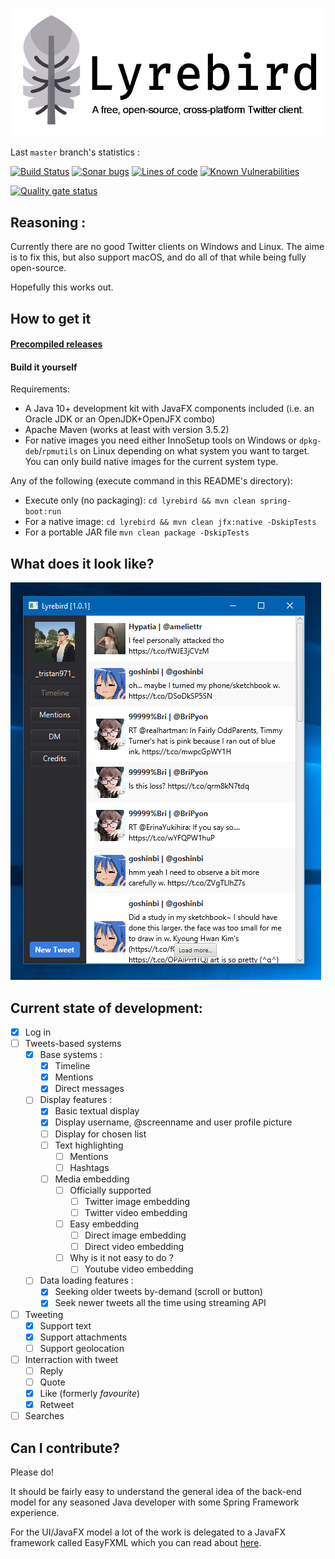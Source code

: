 ![Promo logo](docs/img/promo-logo-png.png)

Last `master` branch's statistics :

[![Build Status](https://jenkins.tristan.moe/job/Lyrebird/job/master/badge/icon)](https://jenkins.tristan.moe/job/Lyrebird/job/master)
[![Sonar bugs](https://sonar.tristan.moe/api/project_badges/measure?project=moe.lyrebird%3Alyrebird-parent&metric=bugs)](https://sonar.tristan.moe/project/issues?id=moe.lyrebird%3Alyrebird-parent&resolved=false&types=BUG)
[![Lines of code](https://sonar.tristan.moe/api/project_badges/measure?project=moe.lyrebird%3Alyrebird-parent&metric=ncloc)](https://sonar.tristan.moe/component_measures?id=moe.lyrebird%3Alyrebird-parent&metric=ncloc)
[![Known Vulnerabilities](https://snyk.io/test/github/tristan971/lyrebird/badge.svg?targetFile=pom.xml)](https://snyk.io/test/github/tristan971/lyrebird?targetFile=pom.xml)

[![Quality gate status](https://sonar.tristan.moe/api/project_badges/quality_gate?project=moe.lyrebird%3Alyrebird-parent)](https://sonar.tristan.moe/dashboard?id=moe.lyrebird%3Alyrebird-parent)

## Reasoning :
Currently there are no good Twitter clients on Windows and Linux.
The aime is to fix this, but also support macOS, and do all of that while being fully open-source.

Hopefully this works out.


## How to get it

#### [Precompiled releases](https://github.com/Tristan971/Lyrebird/releases)

#### Build it yourself

Requirements:
- A Java 10+ development kit with JavaFX components included (i.e. an Oracle JDK or an OpenJDK+OpenJFX combo)
- Apache Maven (works at least with version 3.5.2)
- For native images you need either InnoSetup tools on Windows or ``dpkg-deb``/``rpmutils`` on Linux depending on
what system you want to target. You can only build native images for the current system type.

Any of the following (execute command in this README's directory):
- Execute only (no packaging): ``cd lyrebird && mvn clean spring-boot:run``
- For a native image: ``cd lyrebird && mvn clean jfx:native -DskipTests``
- For a portable JAR file ``mvn clean package -DskipTests``

## What does it look like?
[![Screenshot of current version](docs/img/screenshot.png)](docs/img/screenshot.png)

## Current state of development:

- [x] Log in 
- [ ] Tweets-based systems
    - [x] Base systems :
        - [x] Timeline
        - [x] Mentions
        - [x] Direct messages
    - [ ] Display features :
        - [x] Basic textual display
        - [x] Display username, @screenname and user profile picture
        - [ ] Display for chosen list
        - [ ] Text highlighting
            - [ ] Mentions
            - [ ] Hashtags
        - [ ] Media embedding
            - [ ] Officially supported
                - [ ] Twitter image embedding
                - [ ] Twitter video embedding
            - [ ] Easy embedding
                - [ ] Direct image embedding
                - [ ] Direct video embedding
            - [ ] Why is it not easy to do ?
                - [ ] Youtube video embedding
    - [ ] Data loading features :
        - [x] Seeking older tweets by-demand (scroll or button)
        - [x] Seek newer tweets all the time using streaming API

- [ ] Tweeting
    - [x] Support text
    - [x] Support attachments
    - [ ] Support geolocation
    
- [ ] Interraction with tweet
    - [ ] Reply
    - [ ] Quote
    - [x] Like (formerly _favourite_)
    - [x] Retweet

- [ ] Searches

## Can I contribute?
Please do!

It should be fairly easy to understand the general idea of the back-end model for any
seasoned Java developer with some Spring Framework experience.

For the UI/JavaFX model a lot of the work is delegated to a JavaFX framework called
EasyFXML which you can read about [here](https://github.com/Tristan971/EasyFXML).
